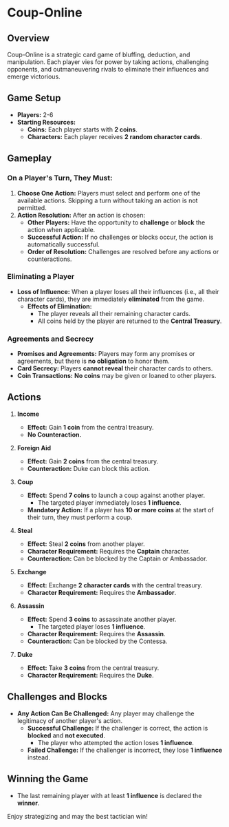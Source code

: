 # Coup-Online

## Overview

Coup-Online is a strategic card game of bluffing, deduction, and manipulation. Each player vies for power by taking actions, challenging opponents, and outmaneuvering rivals to eliminate their influences and emerge victorious.

## Game Setup

- **Players:** 2-6
- **Starting Resources:**
  - **Coins:** Each player starts with **2 coins**.
  - **Characters:** Each player receives **2 random character cards**.

## Gameplay

### On a Player's Turn, They Must:

1. **Choose One Action:** Players must select and perform one of the available actions. Skipping a turn without taking an action is not permitted.
2. **Action Resolution:** After an action is chosen:
   - **Other Players:** Have the opportunity to **challenge** or **block** the action when applicable.
   - **Successful Action:** If no challenges or blocks occur, the action is automatically successful.
   - **Order of Resolution:** Challenges are resolved before any actions or counteractions.

### Eliminating a Player

- **Loss of Influence:** When a player loses all their influences (i.e., all their character cards), they are immediately **eliminated** from the game.
  - **Effects of Elimination:**
    - The player reveals all their remaining character cards.
    - All coins held by the player are returned to the **Central Treasury**.

### Agreements and Secrecy

- **Promises and Agreements:** Players may form any promises or agreements, but there is **no obligation** to honor them.
- **Card Secrecy:** Players **cannot reveal** their character cards to others.
- **Coin Transactions:** **No coins** may be given or loaned to other players.

## Actions

1. **Income**
   - **Effect:** Gain **1 coin** from the central treasury.
   - **No Counteraction.**

2. **Foreign Aid**
   - **Effect:** Gain **2 coins** from the central treasury.
   - **Counteraction:** Duke can block this action.

3. **Coup**
   - **Effect:** Spend **7 coins** to launch a coup against another player.
     - The targeted player immediately loses **1 influence**.
   - **Mandatory Action:** If a player has **10 or more coins** at the start of their turn, they must perform a coup.

4. **Steal**
   - **Effect:** Steal **2 coins** from another player.
   - **Character Requirement:** Requires the **Captain** character.
   - **Counteraction:** Can be blocked by the Captain or Ambassador.

5. **Exchange**
   - **Effect:** Exchange **2 character cards** with the central treasury.
   - **Character Requirement:** Requires the **Ambassador**.

6. **Assassin**
   - **Effect:** Spend **3 coins** to assassinate another player.
     - The targeted player loses **1 influence**.
   - **Character Requirement:** Requires the **Assassin**.
   - **Counteraction:** Can be blocked by the Contessa.

7. **Duke**
   - **Effect:** Take **3 coins** from the central treasury.
   - **Character Requirement:** Requires the **Duke**.

## Challenges and Blocks

- **Any Action Can Be Challenged:** Any player may challenge the legitimacy of another player's action.
  - **Successful Challenge:** If the challenger is correct, the action is **blocked** and **not executed**.
    - The player who attempted the action loses **1 influence**.
  - **Failed Challenge:** If the challenger is incorrect, they lose **1 influence** instead.

## Winning the Game

- The last remaining player with at least **1 influence** is declared the **winner**.

Enjoy strategizing and may the best tactician win!

